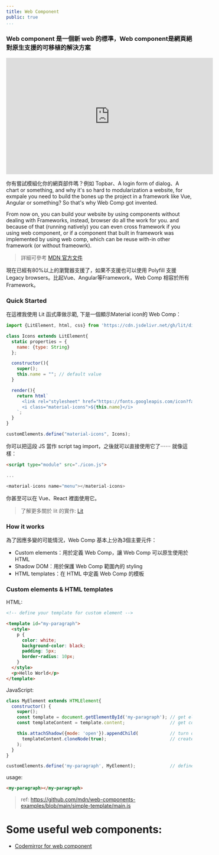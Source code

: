 ```yaml
---
title: Web Component
public: true
...
```


### Web component 是一個新 web 的標準，Web component是網頁絕對原生支援的可移植的解決方案

<iframe width="560" height="315" src="https://www.youtube.com/embed/xCeutzpRlzA" title="YouTube video player" frameborder="0" allow="accelerometer; autoplay; clipboard-write; encrypted-media; gyroscope; picture-in-picture" allowfullscreen></iframe>

你有嘗試模組化你的網頁部件嗎？例如 Topbar、A login form of dialog、A chart or something, and why it's so hard to modularization a website, for exmpale you need to build the bones up the project in a framework like Vue, Angular or something? So that's why Web Comp got invented. 

From now on, you can build your website by using components without dealing with Frameworks, instead, browser do all the work for you. and because of that (running natively) you can even cross framework if you using web component, or if a component that built in framework was implemented by using web comp, which can be reuse with-in other framework (or without frameowrk).

> 詳細可參考 [MDN 官方文件](https://developer.mozilla.org/en-US/docs/Web/Web_Components)

現在已經有80%以上的瀏覽器支援了，如果不支援也可以使用 Polyfill 支援 Legacy browsers。比起Vue、Angular等Framework，Web Comp 相容於所有Framework。

### Quick Started

在這裡我使用 Lit 函式庫做示範, 下是一個顯示Material icon的 Web Comp：

```js
import {LitElement, html, css} from 'https://cdn.jsdelivr.net/gh/lit/dist@2/all/lit-all.min.js';

class Icons extends LitElement{
  static properties = {
    name: {type: String}
  };

  constructor(){
    super();
    this.name = ""; // default value
  }

  render(){
    return html`
      <link rel="stylesheet" href="https://fonts.googleapis.com/icon?family=Material+Icons">
      <i class="material-icons">${this.name}</i>
    `;
  }
}

customElements.define("material-icons", Icons);
```

你可以把這段 JS 當作 script tag import，之後就可以直接使用它了⋯⋯ 就像這樣：

```html
<script type="module" src="./icon.js">

...

<material-icons name="menu"></material-icons>
```

你甚至可以在 Vue、React 裡面使用它。

> 了解更多關於 lit 的實作: [Lit](./web-comp-lit)

### How it works

為了因應多變的可能情況，Web Comp 基本上分為3個主要元件：

* Custom elements：用於定義 Web Comp，讓 Web Comp 可以原生使用於 HTML
* Shadow DOM：用於保護 Web Comp 範圍內的 styling
* HTML templates：在 HTML 中定義 Web Comp 的模板

### Custom elements & HTML templates

HTML: 
```html
<!-- define your template for custom element -->

<template id="my-paragraph">
  <style>
    p {
      color: white;
      background-color: black;
      padding: 5px;
      border-radius: 10px;
    }
  </style>
  <p>Hello World</p>
</template>
```

JavaScript:
```js
class MyElement extends HTMLElement{
  constructor() {
    super();
    const template = document.getElementById('my-paragraph'); // get element of template
    const templateContent = template.content;                 // get content of template

    this.attachShadow({mode: 'open'}).appendChild(            // turn on shadow root for protection
      templateContent.cloneNode(true);                        // create copy of template
    );
  }
}

customElements.define('my-paragraph', MyElement);             // define the custom element
```

usage:
```html
<my-paragraph></my-paragraph>
```

> ref: https://github.com/mdn/web-components-examples/blob/main/simple-template/main.js

# Some useful web components:

* [Codemirror for web component](https://www.webcomponents.org/element/@vanillawc/wc-codemirror)